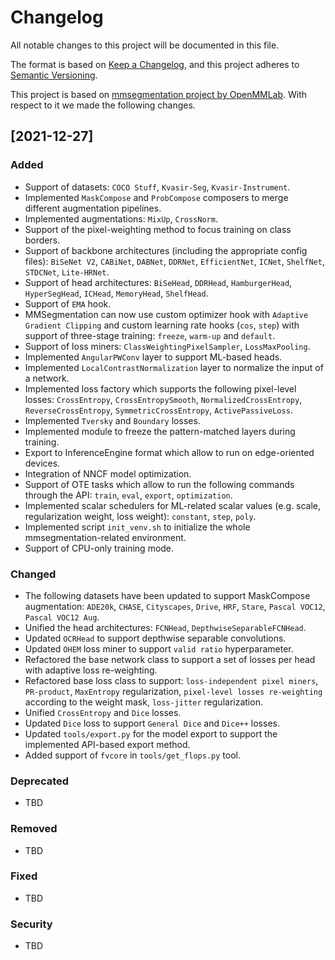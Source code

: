 # Changelog

All notable changes to this project will be documented in this file.

The format is based on [Keep a Changelog](https://keepachangelog.com/en/1.0.0/),
and this project adheres to [Semantic Versioning](https://semver.org/spec/v2.0.0.html).

This project is based on [mmsegmentation project by OpenMMLab](https://github.com/open-mmlab/mmsegmentation).
With respect to it we made the following changes.

## \[2021-12-27\]
### Added
- Support of datasets: `COCO Stuff`, `Kvasir-Seg`, `Kvasir-Instrument`.
- Implemented `MaskCompose` and `ProbCompose` composers to merge different
  augmentation pipelines.
- Implemented augmentations: `MixUp`, `CrossNorm`.
- Support of the pixel-weighting method to focus training on class borders.
- Support of backbone architectures (including the appropriate config files):
  `BiSeNet V2`, `CABiNet`, `DABNet`, `DDRNet`, `EfficientNet`, `ICNet`, `ShelfNet`,
  `STDCNet`, `Lite-HRNet`.
- Support of head architectures: `BiSeHead`, `DDRHead`, `HamburgerHead`,
  `HyperSegHead`, `ICHead`, `MemoryHead`, `ShelfHead`.
- Support of `EMA` hook.
- MMSegmentation can now use custom optimizer hook with `Adaptive Gradient Clipping`
  and custom learning rate hooks (`cos`, `step`) with support of three-stage
  training: `freeze`, `warm-up` and `default`.
- Support of loss miners: `ClassWeightingPixelSampler`, `LossMaxPooling`.
- Implemented `AngularPWConv` layer to support ML-based heads.
- Implemented `LocalContrastNormalization` layer to normalize the input of a network.
- Implemented loss factory which supports the following pixel-level losses:
  `CrossEntropy`, `CrossEntropySmooth`, `NormalizedCrossEntropy`,
  `ReverseCrossEntropy`, `SymmetricCrossEntropy`, `ActivePassiveLoss`.
- Implemented `Tversky` and `Boundary` losses.
- Implemented module to freeze the pattern-matched layers during training.
- Export to InferenceEngine format which allow to run on edge-oriented devices.
- Integration of NNCF model optimization.
- Support of OTE tasks which allow to run the following commands through the API:
  `train`, `eval`, `export`, `optimization`.
- Implemented scalar schedulers for ML-related scalar values (e.g. scale,
  regularization weight, loss weight): `constant`, `step`, `poly`.
- Implemented script `init_venv.sh` to initialize the whole mmsegmentation-related
  environment.
- Support of CPU-only training mode.


### Changed
- The following datasets have been updated to support MaskCompose augmentation:
  `ADE20k`, `CHASE`, `Cityscapes`, `Drive`, `HRF`, `Stare`, `Pascal VOC12`,
  `Pascal VOC12 Aug`.
- Unified the head architectures: `FCNHead`, `DepthwiseSeparableFCNHead`.
- Updated `OCRHead` to support depthwise separable convolutions.
- Updated `OHEM` loss miner to support `valid ratio` hyperparameter.
- Refactored the base network class to support a set of losses per head with
  adaptive loss re-weighting.
- Refactored base loss class to support: `loss-independent pixel miners`, `PR-product`,
  `MaxEntropy` regularization, `pixel-level losses re-weighting` according to the
  weight mask, `loss-jitter` regularization.
- Unified `CrossEntropy` and `Dice` losses.
- Updated `Dice` loss to support `General Dice` and `Dice++` losses.
- Updated `tools/export.py` for the model export to support the implemented
  API-based export method.
- Added support of `fvcore` in `tools/get_flops.py` tool.

### Deprecated
- TBD

### Removed
- TBD

### Fixed
- TBD

### Security
- TBD
